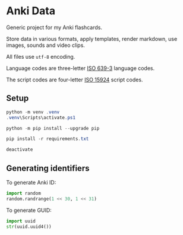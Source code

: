 # Anki Data

Generic project for my Anki flashcards.

Store data in various formats, apply templates, render markdown, use images, sounds and video clips.

All files use `utf-8` encoding.

Language codes are three-letter [ISO 639-3](https://iso639-3.sil.org/code_tables/639/data) language codes.

The script codes are four-letter [ISO 15924](https://en.wikipedia.org/wiki/ISO_15924) script codes.

## Setup

```powershell
python -m venv .venv
.venv\Scripts\activate.ps1

python -m pip install --upgrade pip

pip install -r requirements.txt

deactivate
```

## Generating identifiers

To generate Anki ID:

```python
import random
random.randrange(1 << 30, 1 << 31)
```

To generate GUID:

```python
import uuid
str(uuid.uuid4())
```
